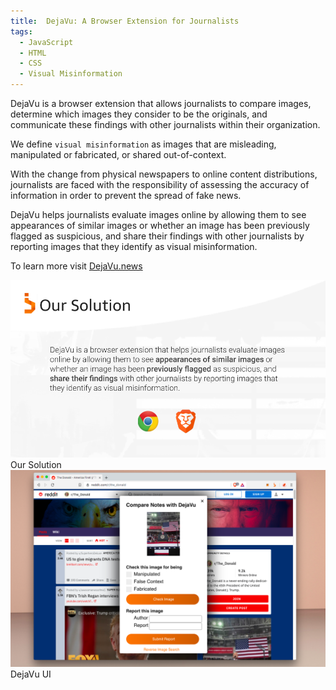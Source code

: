 ```yaml
---
title:  DejaVu: A Browser Extension for Journalists
tags:
  - JavaScript
  - HTML
  - CSS
  - Visual Misinformation
---
```


DejaVu is a browser extension that allows journalists to compare images, determine which images they consider to be the originals, and communicate these findings with other journalists within their organization.

<!--more-->

We define `visual misinformation` as images that are misleading, manipulated or fabricated, or shared out-of-context.

With the change from physical newspapers to online content distributions, journalists are faced with the responsibility of assessing the accuracy of information in order to prevent the spread of fake news.

DejaVu helps journalists evaluate images online by allowing them to see appearances of similar images or whether an image has been previously flagged as suspicious, and share their findings with other journalists by reporting images that they identify as visual misinformation.

To learn more visit [DejaVu.news](https://dejavu.news)

<div class="card mb-3">
    <img class="card-img-top" src="https://raw.githubusercontent.com/rzere/rzere.github.io/master/theme/img/DejaVuOriginal.png"/>
    <div class="card-body bg-light">
        <div class="card-text">
            Our Solution
        </div>
    </div>
</div>

<div class="card mb-3">
    <img class="card-img-top" src="https://raw.githubusercontent.com/rzere/DejaVu/master/icons/dejavu_ss.png"/>
    <div class="card-body bg-light">
        <div class="card-text">
            DejaVu UI
        </div>
    </div>
</div>
